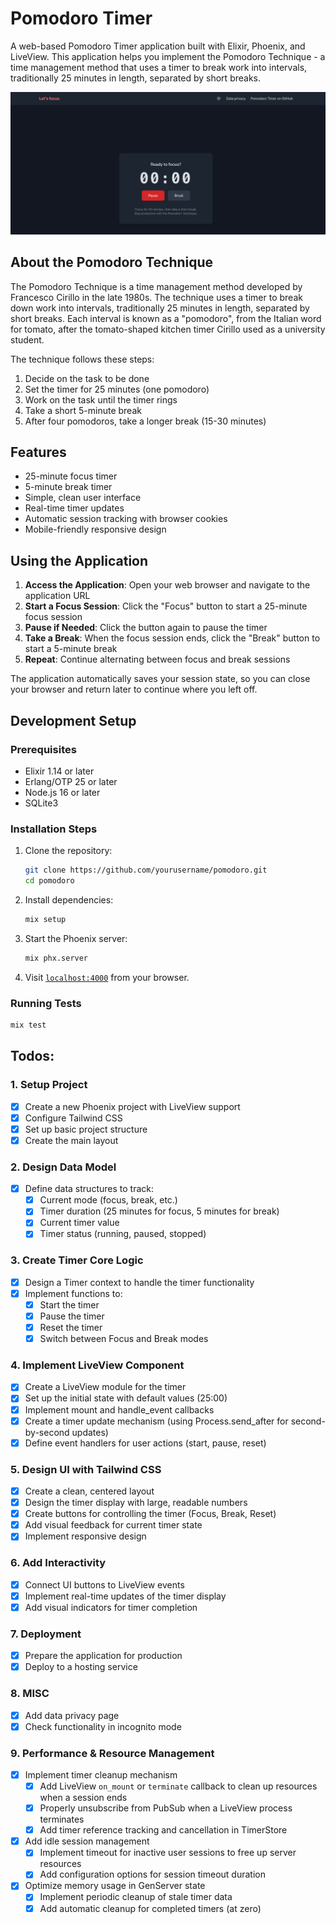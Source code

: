 # Pomodoro Timer

A web-based Pomodoro Timer application built with Elixir, Phoenix, and LiveView. This application helps you implement the Pomodoro Technique - a time management method that uses a timer to break work into intervals, traditionally 25 minutes in length, separated by short breaks.

![Pomodoro Timer](/priv/static/images/pomodoro_screenshot.png)

## About the Pomodoro Technique

The Pomodoro Technique is a time management method developed by Francesco Cirillo in the late 1980s. The technique uses a timer to break down work into intervals, traditionally 25 minutes in length, separated by short breaks. Each interval is known as a "pomodoro", from the Italian word for tomato, after the tomato-shaped kitchen timer Cirillo used as a university student.

The technique follows these steps:

1. Decide on the task to be done
2. Set the timer for 25 minutes (one pomodoro)
3. Work on the task until the timer rings
4. Take a short 5-minute break
5. After four pomodoros, take a longer break (15-30 minutes)

## Features

- 25-minute focus timer
- 5-minute break timer
- Simple, clean user interface
- Real-time timer updates
- Automatic session tracking with browser cookies
- Mobile-friendly responsive design

## Using the Application

1. **Access the Application**: Open your web browser and navigate to the application URL
2. **Start a Focus Session**: Click the "Focus" button to start a 25-minute focus session
3. **Pause if Needed**: Click the button again to pause the timer
4. **Take a Break**: When the focus session ends, click the "Break" button to start a 5-minute break
5. **Repeat**: Continue alternating between focus and break sessions

The application automatically saves your session state, so you can close your browser and return later to continue where you left off.

## Development Setup

### Prerequisites

- Elixir 1.14 or later
- Erlang/OTP 25 or later
- Node.js 16 or later
- SQLite3

### Installation Steps

1. Clone the repository:

   ```bash
   git clone https://github.com/yourusername/pomodoro.git
   cd pomodoro
   ```

2. Install dependencies:

   ```bash
   mix setup
   ```

3. Start the Phoenix server:

   ```bash
   mix phx.server
   ```

4. Visit [`localhost:4000`](http://localhost:4000) from your browser.

### Running Tests

```bash
mix test
```

## Todos:

### 1. Setup Project

- [x] Create a new Phoenix project with LiveView support
- [x] Configure Tailwind CSS
- [x] Set up basic project structure
- [x] Create the main layout

### 2. Design Data Model

- [x] Define data structures to track:
  - [x] Current mode (focus, break, etc.)
  - [x] Timer duration (25 minutes for focus, 5 minutes for break)
  - [x] Current timer value
  - [x] Timer status (running, paused, stopped)

### 3. Create Timer Core Logic

- [x] Design a Timer context to handle the timer functionality
- [x] Implement functions to:
  - [x] Start the timer
  - [x] Pause the timer
  - [x] Reset the timer
  - [x] Switch between Focus and Break modes

### 4. Implement LiveView Component

- [x] Create a LiveView module for the timer
- [x] Set up the initial state with default values (25:00)
- [x] Implement mount and handle_event callbacks
- [x] Create a timer update mechanism (using Process.send_after for second-by-second updates)
- [x] Define event handlers for user actions (start, pause, reset)

### 5. Design UI with Tailwind CSS

- [x] Create a clean, centered layout
- [x] Design the timer display with large, readable numbers
- [x] Create buttons for controlling the timer (Focus, Break, Reset)
- [x] Add visual feedback for current timer state
- [x] Implement responsive design

### 6. Add Interactivity

- [x] Connect UI buttons to LiveView events
- [x] Implement real-time updates of the timer display
- [x] Add visual indicators for timer completion

### 7. Deployment

- [x] Prepare the application for production
- [x] Deploy to a hosting service

### 8. MISC

- [x] Add data privacy page
- [x] Check functionality in incognito mode

### 9. Performance & Resource Management

- [x] Implement timer cleanup mechanism
  - [x] Add LiveView `on_mount` or `terminate` callback to clean up resources when a session ends
  - [x] Properly unsubscribe from PubSub when a LiveView process terminates
  - [x] Add timer reference tracking and cancellation in TimerStore
- [x] Add idle session management
  - [x] Implement timeout for inactive user sessions to free up server resources
  - [x] Add configuration options for session timeout duration
- [x] Optimize memory usage in GenServer state
  - [x] Implement periodic cleanup of stale timer data
  - [x] Add automatic cleanup for completed timers (at zero)
